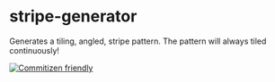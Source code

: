# stripe-generator
Generates a tiling, angled, stripe pattern. The pattern will always tiled continuously!

[![Commitizen friendly](https://img.shields.io/badge/commitizen-friendly-brightgreen.svg)](http://commitizen.github.io/cz-cli/)
